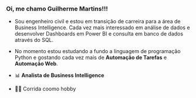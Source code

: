 ### Oi, me chamo Guilherme Martins!!!

- Sou engenheiro civil e estou em transição de carreira para a área de Business Intelligence. Cada vez mais interessado em análise de dados e desenvolver Dashboards em Power BI e consulta em banco de dados através do SQL. 
- No momento estou estudando a fundo a linguagem de programação Python e gostando cada vez mais de **Automação de Tarefas** e **Automação Web**. 

- 📊 **Analista de Business Intelligence** 
- 🏃‍♂️ Corrida coomo hobby

<!--
**guilhermediasmartins2/guilhermediasmartins2** is a ✨ _special_ ✨ repository because its `README.md` (this file) appears on your GitHub profile.

Here are some ideas to get you started:

- 🔭 I’m currently working on ...
- 🌱 I’m currently learning ...
- 👯 I’m looking to collaborate on ...
- 🤔 I’m looking for help with ...
- 💬 Ask me about ...
- 📫 How to reach me: ...
- 😄 Pronouns: ...
- ⚡ Fun fact: ...
-->
